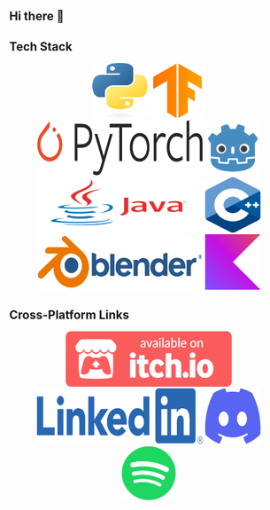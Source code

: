 ## Hi there 👋


## Tech Stack

<div align="center">
  
  <a href="URL1"><img src="Images/Tech Stack/python-logo-only.png" alt="Image 1" width="100" height="100"></a>
  <a href="URL3"><img src="Images/Tech Stack/15658638.png" alt="Image 3" width="100" height="100"></a>
  <a href="URL3"><img src="Images/Tech Stack/Pytorch_logo.png" alt="Image 3" width="300" height="100"></a>
  <a href="URL2"><img src="Images/Tech Stack/gd.png" alt="Image 2" width="100" height="100"></a>
  <a href="URL3"><img src="Images/Tech Stack/java-logo.jpg" alt="" width="300" height="100"></a>
  <a href="URL3"><img src="Images/Tech Stack/cpp_logo.png" alt="Image 3" width="100" height="100"></a>
  <a href="URL3"><img src="Images/Tech Stack/blender_logo.png" alt="Image 3" width="300" height="100"></a>
  <a href="URL3"><img src="Images/Tech Stack/Kotlin Full Color Logo Mark RGB.png" alt="Image 3" width="100" height="100"></a>
  
</div>



## Cross-Platform Links

<div align="center">
  
  <a href="URL1"><img src="Images/Social Media/badge-color.png" alt="Image 1" width="300" height="100"></a>
  <a href="URL2"><img src="Images/Social Media/LI-Logo.png" alt="Image 2" width="300" height="100"></a>
  <a href="URL3"><img src="Images/Social Media/Discord-Symbol-Blurple.png" alt="" width="100" height="100"></a>
  <a href="URL3"><img src="Images/Social Media/Spotify_Primary_Logo_RGB_Green.png" alt="" width="100" height="100"></a>
</div>

<!--
**Sylforen/Sylforen** is a ✨ _special_ ✨ repository because its `README.md` (this file) appears on your GitHub profile.

Here are some ideas to get you started:

- 🔭 I’m currently working on ...
- 🌱 I’m currently learning ...
- 👯 I’m looking to collaborate on ...
- 🤔 I’m looking for help with ...
- 💬 Ask me about ...
- 📫 How to reach me: ...
- 😄 Pronouns: ...
- ⚡ Fun fact: ...
-->

